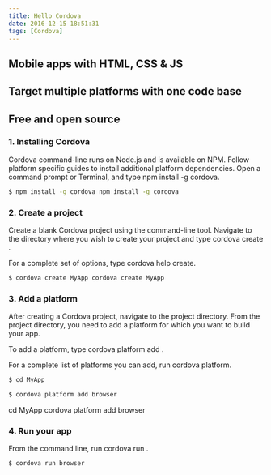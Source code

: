 ```yaml
---
title: Hello Cordova
date: 2016-12-15 18:51:31
tags: [Cordova]
---
```


## Mobile apps with HTML, CSS & JS

## Target multiple platforms with one code base

## Free and open source

### 1. Installing Cordova
Cordova command-line runs on Node.js and is available on NPM. Follow platform specific guides to install additional platform dependencies. Open a command prompt or Terminal, and type npm install -g cordova.

``` bash
$ npm install -g cordova npm install -g cordova
```

### 2. Create a project
Create a blank Cordova project using the command-line tool. Navigate to the directory where you wish to create your project and type cordova create <path>.

For a complete set of options, type cordova help create.

``` bash
$ cordova create MyApp cordova create MyApp
```

### 3. Add a platform
After creating a Cordova project, navigate to the project directory. From the project directory, you need to add a platform for which you want to build your app.

To add a platform, type cordova platform add <platform name>.

For a complete list of platforms you can add, run cordova platform.

``` bash
$ cd MyApp

$ cordova platform add browser
```
cd MyApp cordova platform add browser

### 4. Run your app
From the command line, run cordova run <platform name>.

``` bash
$ cordova run browser
```
